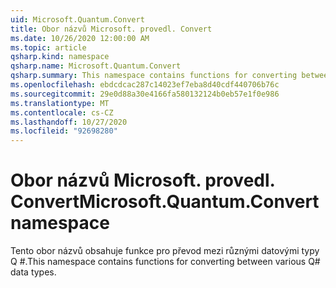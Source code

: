 ```yaml
---
uid: Microsoft.Quantum.Convert
title: Obor názvů Microsoft. provedl. Convert
ms.date: 10/26/2020 12:00:00 AM
ms.topic: article
qsharp.kind: namespace
qsharp.name: Microsoft.Quantum.Convert
qsharp.summary: This namespace contains functions for converting between various Q# data types.
ms.openlocfilehash: ebdcdcac287c14023ef7eba8d40cdf440706b76c
ms.sourcegitcommit: 29e0d88a30e4166fa580132124b0eb57e1f0e986
ms.translationtype: MT
ms.contentlocale: cs-CZ
ms.lasthandoff: 10/27/2020
ms.locfileid: "92698280"
---
```

# <a name="microsoftquantumconvert-namespace"></a><span data-ttu-id="38e01-102">Obor názvů Microsoft. provedl. Convert</span><span class="sxs-lookup"><span data-stu-id="38e01-102">Microsoft.Quantum.Convert namespace</span></span>

<span data-ttu-id="38e01-103">Tento obor názvů obsahuje funkce pro převod mezi různými datovými typy Q #.</span><span class="sxs-lookup"><span data-stu-id="38e01-103">This namespace contains functions for converting between various Q# data types.</span></span>

